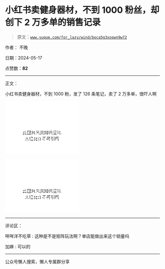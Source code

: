 # 小红书卖健身器材，不到 1000 粉丝，却创下 2 万多单的销售记录

> 原文：[`www.yuque.com/for_lazy/wind/boca5g3xoown9w72`](https://www.yuque.com/for_lazy/wind/boca5g3xoown9w72)

作者： 不晚

日期：2024-05-17

点赞数：**82**

* * *

正文：

小红书卖健身器材，不到 1000 粉，发了 126 条笔记，卖了 2 万多单，很吓人啊

![](img/ea27afa3aa4e2927fd9696d7786b9557.png)

![](img/9a0d3f7bf21752608b6ec0f43851ebc0.png)

* * *

评论区：

咩咩洋不吃草 : 这种是不是矩阵玩法啊？单店能做出来这个销量吗

加麻 : 可以的

* * *

公众号懒人搜索，懒人专属群分享